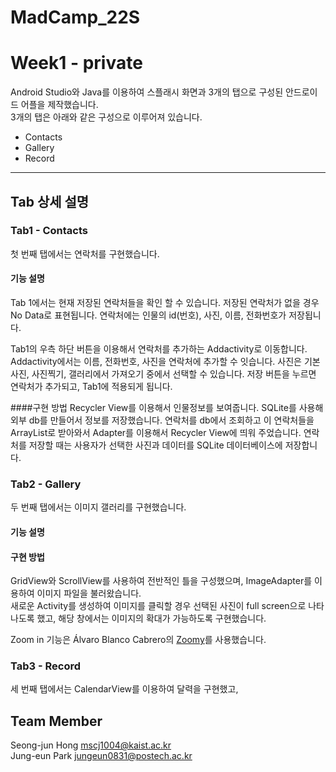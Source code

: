 # MadCamp_22S    
# Week1 - private     

Android Studio와 Java를 이용하여 스플래시 화면과 3개의 탭으로 구성된 안드로이드 어플을 제작했습니다.       
3개의 탭은 아래와 같은 구성으로 이루어져 있습니다. 

+ Contacts     
+ Gallery       
+ Record      

-----------
## Tab 상세 설명     

### Tab1 - Contacts     
첫 번째 탭에서는 연락처를 구현했습니다.

#### 기능 설명
Tab 1에서는 현재 저장된 연락처들을 확인 할 수 있습니다.
저장된 연락처가 없을 경우 No Data로 표현됩니다.
연락처에는 인물의 id(번호), 사진, 이름, 전화번호가 저장됩니다.

Tab1의 우측 하단 버튼을 이용해서 연락처를 추가하는 Addactivity로 이동합니다.
Addactivity에서는 이름, 전화번호, 사진을 연락처에 추가할 수 잇습니다.
사진은 기본사진, 사진찍기, 갤러리에서 가져오기 중에서 선택할 수 있습니다.
저장 버튼을 누르면 연락처가 추가되고, Tab1에 적용되게 됩니다.

####구현 방법
Recycler View를 이용해서 인물정보를 보여줍니다. 
SQLite를 사용해 외부 db를 만들어서 정보를 저장했습니다.
연락처를 db에서 조회하고 이 연락처들을 ArrayList로 받아와서 Adapter를 이용해서 Recycler View에 띄워 주었습니다.
연락처를 저장할 때는 사용자가 선택한 사진과 데이터를 SQLite 데이터베이스에 저장합니다.

### Tab2 - Gallery
두 번째 탭에서는 이미지 갤러리를 구현했습니다.      

#### 기능 설명

#### 구현 방법
GridView와 ScrollView를 사용하여 전반적인 틀을 구성했으며, ImageAdapter를 이용하여 이미지 파일을 불러왔습니다.     
새로운 Activity를 생성하여 이미지를 클릭할 경우 선택된 사진이 full screen으로 나타나도록 했고, 해당 창에서는 이미지의 확대가 가능하도록 구현했습니다.      

Zoom in 기능은 Álvaro Blanco Cabrero의 [Zoomy](https://github.com/imablanco/Zoomy)를 사용했습니다.     

### Tab3 - Record
세 번째 탭에서는 
CalendarView를 이용하여 달력을 구현했고, 

## Team Member
Seong-jun Hong <mscj1004@kaist.ac.kr>        
Jung-eun Park <jungeun0831@postech.ac.kr>
